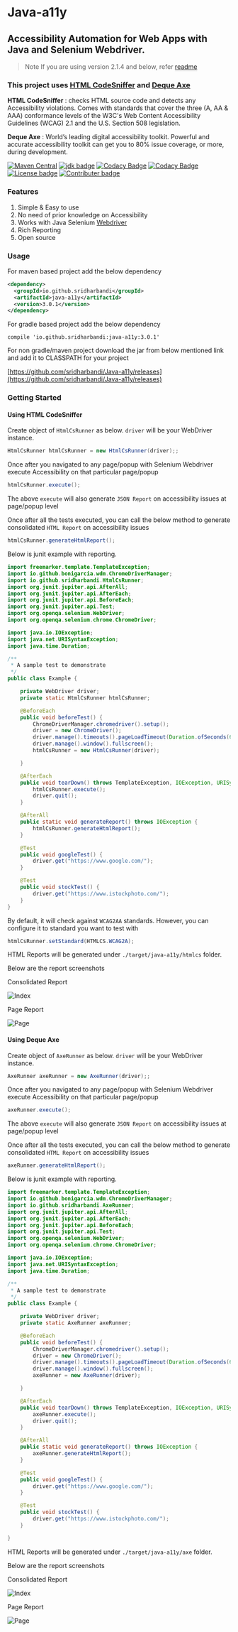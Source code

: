 # Java-a11y
## Accessibility Automation for Web Apps with Java and Selenium Webdriver.

>Note If you are using version 2.1.4 and below, refer [readme](/ReadMe_Pre.md)

### This project uses [HTML CodeSniffer](https://squizlabs.github.io/HTML_CodeSniffer/) and [Deque Axe](https://www.deque.com/)

**HTML CodeSniffer** : checks HTML source code and detects any Accessibility violations. Comes with standards that cover the three (A, AA & AAA) conformance levels of the W3C's Web Content Accessibility Guidelines (WCAG) 2.1 and the U.S. Section 508 legislation.

**Deque Axe** : World’s leading digital accessibility toolkit. Powerful and accurate accessibility toolkit can get you to 80% issue coverage, or more, during development.

[![Maven Central](https://img.shields.io/maven-central/v/io.github.sridharbandi/java-a11y.svg)](http://search.maven.org/#search|ga|1|g:"io.github.sridharbandi")
[![jdk badge](https://img.shields.io/badge/jdk-8-green.svg)](http://www.oracle.com/technetwork/java/javase/downloads/index.html)
[![Codacy Badge](https://app.codacy.com/project/badge/Grade/8b32dbe54c8d4b5e902390926e8b0d46)](https://www.codacy.com/gh/sridharbandi/Java-a11y/dashboard?utm_source=github.com&amp;utm_medium=referral&amp;utm_content=sridharbandi/Java-a11y&amp;utm_campaign=Badge_Grade)
[![Codacy Badge](https://app.codacy.com/project/badge/Coverage/8b32dbe54c8d4b5e902390926e8b0d46)](https://www.codacy.com/gh/sridharbandi/Java-a11y/dashboard?utm_source=github.com&utm_medium=referral&utm_content=sridharbandi/Java-a11y&utm_campaign=Badge_Coverage)
[![License badge](https://img.shields.io/badge/license-MIT-blue.svg)](https://opensource.org/licenses/MIT)
[![Contributer badge](https://img.shields.io/github/contributors/sridharbandi/Java-a11y.svg)](https://github.com/sridharbandi/Java-a11y/graphs/contributors)

### Features
1. Simple & Easy to use
2. No need of prior knowledge on Accessibility
3. Works with Java Selenium [Webdriver](https://www.selenium.dev/projects/)
4. Rich Reporting
5. Open source

### Usage
For maven based project add the below dependency
```xml
<dependency>
  <groupId>io.github.sridharbandi</groupId>
  <artifactId>java-a11y</artifactId>
  <version>3.0.1</version>
</dependency>
```
For gradle based project add the below dependency
```
compile 'io.github.sridharbandi:java-a11y:3.0.1'
```
For non gradle/maven project download the jar from below mentioned link and add it to CLASSPATH for your project

[https://github.com/sridharbandi/Java-a11y/releases](https://github.com/sridharbandi/Java-a11y/releases)

### Getting Started
#### Using HTML CodeSniffer
Create object of `HtmlCsRunner` as below. `driver` will be your WebDriver instance.
```java
HtmlCsRunner htmlCsRunner = new HtmlCsRunner(driver);;
```

Once after you navigated to any page/popup with Selenium Webdriver execute Accessibility on that particular page/popup
```java
htmlCsRunner.execute();
```

The above `execute` will also generate `JSON Report` on accessibility issues at page/popup level

Once after all the tests executed, you can call the below method to generate consolidated `HTML Report` on accessibility issues
```java
htmlCsRunner.generateHtmlReport();
```

Below is junit example with reporting.

```java
import freemarker.template.TemplateException;
import io.github.bonigarcia.wdm.ChromeDriverManager;
import io.github.sridharbandi.HtmlCsRunner;
import org.junit.jupiter.api.AfterAll;
import org.junit.jupiter.api.AfterEach;
import org.junit.jupiter.api.BeforeEach;
import org.junit.jupiter.api.Test;
import org.openqa.selenium.WebDriver;
import org.openqa.selenium.chrome.ChromeDriver;

import java.io.IOException;
import java.net.URISyntaxException;
import java.time.Duration;

/**
 * A sample test to demonstrate
 */
public class Example {

    private WebDriver driver;
    private static HtmlCsRunner htmlCsRunner;

    @BeforeEach
    public void beforeTest() {
        ChromeDriverManager.chromedriver().setup();
        driver = new ChromeDriver();
        driver.manage().timeouts().pageLoadTimeout(Duration.ofSeconds(60));
        driver.manage().window().fullscreen();
        htmlCsRunner = new HtmlCsRunner(driver);

    }

    @AfterEach
    public void tearDown() throws TemplateException, IOException, URISyntaxException {
        htmlCsRunner.execute();
        driver.quit();
    }

    @AfterAll
    public static void generateReport() throws IOException {
        htmlCsRunner.generateHtmlReport();
    }

    @Test
    public void googleTest() {
        driver.get("https://www.google.com/");
    }

    @Test
    public void stockTest() {
        driver.get("https://www.istockphoto.com/");
    }
}
```

By default, it will check against `WCAG2AA` standards. However, you can configure it to standard you want to test with
```java
htmlCsRunner.setStandard(HTMLCS.WCAG2A);
```

HTML Reports will be generated under `./target/java-a11y/htmlcs` folder.

Below are the report screenshots

Consolidated Report

![Index](/readme/htmlcs_index.png)

Page Report

![Page](/readme/htmlcs_page.png)

#### Using Deque Axe
Create object of `AxeRunner` as below. `driver` will be your WebDriver instance.
```java
AxeRunner axeRunner = new AxeRunner(driver);;
```

Once after you navigated to any page/popup with Selenium Webdriver execute Accessibility on that particular page/popup
```java
axeRunner.execute();
```

The above `execute` will also generate `JSON Report` on accessibility issues at page/popup level

Once after all the tests executed, you can call the below method to generate consolidated `HTML Report` on accessibility issues
```java
axeRunner.generateHtmlReport();
```

Below is junit example with reporting.

```java
import freemarker.template.TemplateException;
import io.github.bonigarcia.wdm.ChromeDriverManager;
import io.github.sridharbandi.AxeRunner;
import org.junit.jupiter.api.AfterAll;
import org.junit.jupiter.api.AfterEach;
import org.junit.jupiter.api.BeforeEach;
import org.junit.jupiter.api.Test;
import org.openqa.selenium.WebDriver;
import org.openqa.selenium.chrome.ChromeDriver;

import java.io.IOException;
import java.net.URISyntaxException;
import java.time.Duration;

/**
 * A sample test to demonstrate
 */
public class Example {

    private WebDriver driver;
    private static AxeRunner axeRunner;

    @BeforeEach
    public void beforeTest() {
        ChromeDriverManager.chromedriver().setup();
        driver = new ChromeDriver();
        driver.manage().timeouts().pageLoadTimeout(Duration.ofSeconds(60));
        driver.manage().window().fullscreen();
        axeRunner = new AxeRunner(driver);

    }

    @AfterEach
    public void tearDown() throws TemplateException, IOException, URISyntaxException {
        axeRunner.execute();
        driver.quit();
    }

    @AfterAll
    public static void generateReport() throws IOException {
        axeRunner.generateHtmlReport();
    }

    @Test
    public void googleTest() {
        driver.get("https://www.google.com/");
    }

    @Test
    public void stockTest() {
        driver.get("https://www.istockphoto.com/");
    }

}
```

HTML Reports will be generated under `./target/java-a11y/axe` folder.

Below are the report screenshots

Consolidated Report

![Index](/readme/axe_index.png)

Page Report

![Page](/readme/axe_page.png)
